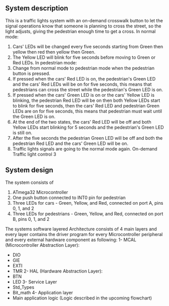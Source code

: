 ## System description
This is a traffic lights system with an on-demand crosswalk button to let the signal
operations know that someone is planning to cross the street, so the light adjusts,
giving the pedestrian enough time to get a cross.
In normal mode:
1. Cars' LEDs will be changed every five seconds starting from Green then
yellow then red then yellow then Green.
2. The Yellow LED will blink for five seconds before moving to Green or Red
LEDs.
In pedestrian mode:
1. Change from normal mode to pedestrian mode when the pedestrian button is
pressed.
2. If pressed when the cars' Red LED is on, the pedestrian's Green LED and the
cars' Red LEDs will be on for five seconds, this means that pedestrians can
cross the street while the pedestrian's Green LED is on.
3. If pressed when the cars' Green LED is on or the cars' Yellow LED is blinking,
the pedestrian Red LED will be on then both Yellow LEDs start to blink for
five seconds, then the cars' Red LED and pedestrian Green LEDs are on for
five seconds, this means that pedestrian must wait until the Green LED is on.
4. At the end of the two states, the cars' Red LED will be off and both Yellow
LEDs start blinking for 5 seconds and the pedestrian's Green LED is still on.
5. After the five seconds the pedestrian Green LED will be off and both the
pedestrian Red LED and the cars' Green LED will be on.
6. Traffic lights signals are going to the normal mode again.
On-demand Traffic light control
3
## System design
The system consists of
1. ATmega32 Microcontroller
2. One push button connected to INT0 pin for pedestrian
3. Three LEDs for cars - Green, Yellow, and Red, connected on
port A, pins 0, 1, and 2
4. Three LEDs for pedestrians - Green, Yellow, and Red,
connected on port B, pins 0, 1, and 2

The systems software layered Architecture consists of 4 main layers
and every layer contains the driver program for every
Microcontroller peripheral and every external hardware
component as following:
1- MCAL (Microcontroller Abstraction Layer):
- DIO
- GIE
- EXTI
- TMR
2- HAL (Hardware Abstraction Layer):
- BTN
- LED
3- Service Layer
- Std_Types
- Bit_math
4- Application layer
- Main application logic (Logic described in the upcoming
flowchart) 

